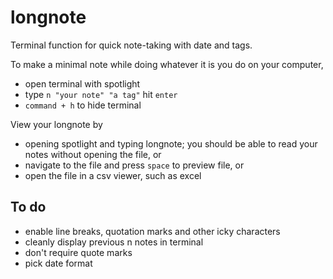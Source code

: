 # longnote
Terminal function for quick note-taking with date and tags.

To make a minimal note while doing whatever it is you do on your computer, 
- open terminal with spotlight
- type `n "your note" "a tag"` hit `enter`
- `command + h` to hide terminal

View your longnote by
- opening spotlight and typing longnote; you should be able to read your notes without opening the file, or
- navigate to the file and press `space` to preview file, or
- open the file in a csv viewer, such as excel

## To do
- enable line breaks, quotation marks and other icky characters
- cleanly display previous n notes in terminal
- don't require quote marks
- pick date format
